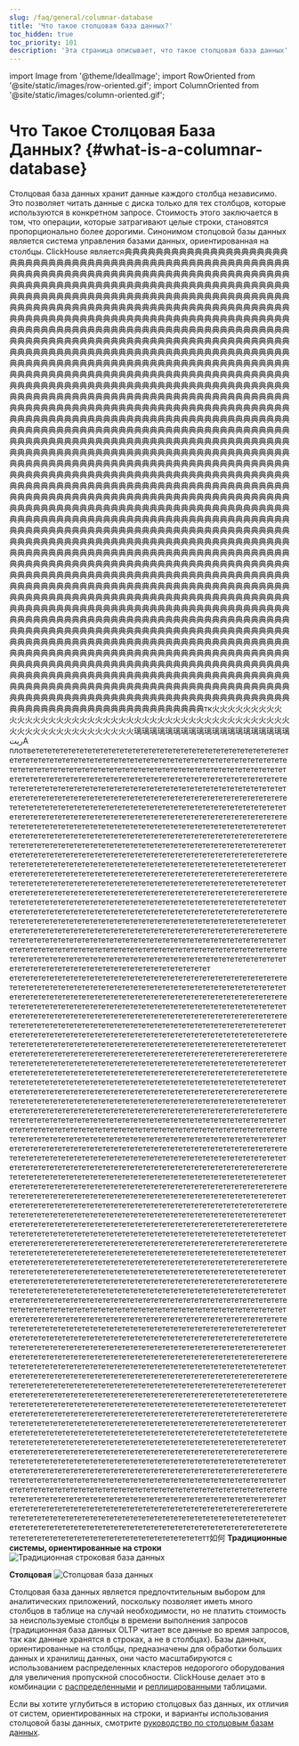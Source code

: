 ```yaml
---
slug: /faq/general/columnar-database
title: 'Что такое столцовая база данных?'
toc_hidden: true
toc_priority: 101
description: 'Эта страница описывает, что такое столцовая база данных'
---
```


import Image from '@theme/IdealImage';
import RowOriented from '@site/static/images/row-oriented.gif';
import ColumnOriented from '@site/static/images/column-oriented.gif';


# Что Такое Столцовая База Данных? {#what-is-a-columnar-database}

Столцовая база данных хранит данные каждого столбца независимо. Это позволяет читать данные с диска только для тех столбцов, которые используются в конкретном запросе. Стоимость этого заключается в том, что операции, которые затрагивают целые строки, становятся пропорционально более дорогими. Синонимом столцовой базы данных является система управления базами данных, ориентированная на столбцы. ClickHouse является典典典典典典典典典典典典典典典典典典典典典典典典典典典典典典典典典典典典典典典典典典典典典典典典典典典典典典典典典典典典典典典典典典典典典典典典典典典典典典典典典典典典典典典典典典典典典典典典典典典典典典典典典典典典典典典典典典典典典典典典典典典典典典典典典典典典典典典典典典典典典典典典典典典典典典典典典典典典典典典典典典典典典典典典典典典典典典典典典典典典典典典典典典典典典典典典典典典典典典典典典典典典典典典典典典典典典典典典典典典典典典典典典典典典典典典典典典典典典典典典典典典典典典典典典典典典典典典典典典典典典典典典典典典典典典典典典典典典典典典典典典典典典典典典典典典典典典典典典典典典典典典典典典典典典典典典典典典典典典典典典典典典典典典典典典典典典典典典典典典典典典典典典典典典典典典典典典典典典典典典典典典典典典典典典典典典典典典典典典典典典典典典典典典典典典典典典典典典典典典典典典典典典典典典典典典典典典典典典典典典典典典典典典典典典典典典典典典典典典典典典典典典典典典典典典典典典典典典典典典典典典典典典典典典典典典典典典典典典典典典典典典典典典典典典典典典典典典典典典典典典典典典典典典典典典典典典典典典典典典典典典典典典典典典典典典典典典典典典典典典典典典典典典典典典典典典典典典典典典典典典典典典典典典典典典典典典典典典典典典典典典典典典典典典典典典典典典典典典典典典典典典典典典典典典典典典典典典典典典典典典典典典典典典典典典典典典典典典典典典典典典典典典典典典典典典典典典典典典典典典典典典典典典典典典典典典典典典典典典典典典典典典典典典典典典典典典典典典典典典典典典典典典典典典典典典典典典典典典典典典典典典典典典典典典典典典典典典典典典典典典典典典典典典典典典典典典典典典典典典典典典典典典典典典典典典典典典典典典典典典典典典典典典典典典典典典典典典典典典典典典典典典典典典典典典典典典典典典典典典典典典典典典典典典典典典典典典典典典典典典典典典典典典典典典典典典典典典典典典典典典典典典典典典典典典典典典典典典典典典典典典典典典典典典典典典典典典典典典典典典典典典典典典典典典典典典典典典典典典典典典典典典典典典典典典典典典典典典典典典典典典典典典典典典典典典典典典典典典典典典典典典典典典典典典典典典典典典典典典典典典典典典典典典典典典典典典典典典典典典典典典典典典典典典典典典典典典典典典典典典典典典典典典典典典典典典典典典典典典典典典典典典典典典典典典典典典典典典典典典典典典典典典典典典典典典典典典典典典典典典典典典典典典典典典典典典典典典典典典典典典典典典典典典典典典典典典典典典典典典典典典典典典典典典典典典典典典典典典典典典典典典典典典典典典典典典典典典典典典典典典典典典典典典典典典典典典典典典典典典典典典典典典典典典典典典典典典典典典典典典典典典典典典典典典典典典典典典典典典典典典典典典典典典典典典典典典典典典典典典典典典典典典典典典典典典典典典典典典典典典典典典典典典典典典典典典典典典典典典典典典典典典典典典典典典典典典典典典典典典典典典典典典典典典典典典典典典典典典典典典典典典典典典典典典典典典典典典典典典典典典典典典典典典典典典典典典典典典典典典典典典典典典典典典典典典典典典典典典典典典典典典典典典典典典典典典典典典典典典典典典典典典典典典典典典典典典典典典典典典典典典典典典典典典典典典典典典典典典典典典典典典典典典典典典典典典典典典典典典典典典典典典典典典典典典典典典典典典典典典典典典典典典典тк火火火火火火火火火火火火火火火火火火火火火火火火火火火火火火火火火火火火火火火火火火火火火火火火火火火火火火火火火火火火火璃璃璃璃璃璃璃璃璃璃璃璃璃璃璃璃璃璃璃璃ريتА плответететететететететететететететететететететететететететететететететететететететететететететететететететететететететететететететететететететететететететететететететететететететететететететететететететететететететететететететететететететететететететететететететететететететететететететететететететететететететететететететететететететететететететететететететететететететететететететететететететететететететететететететететететететететететететететететететететететететететететететететететететететететететететететететететететететететететететететететететететететететететететететететететететететететететететететететететететететететететететететететететететететететететететететететететететететететететететететететететететететететететететететететететететететететететететететететететететететететететететететететететететететететететететететететететететететететететететететететететететететететететететететететететететететететететететететететететететететететететететететететететететететететететететететететететететететететететететететететететететететететететететететететететететететететететететететететететететететететететететететететететететететететететететететететететететететететететететететететететететететететететететететететететететететететететететететететететететететететететететететететететететететететететететететететететететететететететететететететететететететететететететететететететететететететететететететететететететететететететететететететететететететететететететететететететететететететететететететететететететететететететететететететететететететететететететететететететететететететететететететететететететететететететететететететет ететететететететететететететететететететететететететететететететететететететететететететететететететететететететететететететететететететететететететететететететететететететететететететететететететететететететететететететететететететететететететететететететететететететететететететететететететететететететететететететететететететететететететететететететететететететететететететететететететететететететететететететететететететететететететететететететететететететететететететететететететететететететететететететететететететететететететететететететететететететететететететететететететететететететететететететететететететететететететететететететететететететететететететететететететететететететететететететететететететететететететететететететететететететететететететететететететететететететететететететететететететететететететететететететететететететететететететететететететететететететететететететететететететететететететететететететететететететететететететететететететететететететететететететететететететететететететететететететететететететететететететететететететететететететететететететететететететететететететететететететететететететететететететететететететететететететететететететететететететететететететететететететететететететететететететететететететететететететететететететететететететететететететететететететететететететететететететететететететететететететететететететететететететететететететететететететететететететететететететететететететететететететететететететететететететететететететететететететететететететететететететететететететететететететететететететететететететететететететететететететететететететететететететететететететететететететететететететететететететететететететететететететететететететететететететететететететететететететететететететететететететететететететететететететететететететететететететететететететететететететететететететететететететететететететететететететететететететететететететететететететететететететететететететететететететететететететететететететететететететететететететететететететететететететететететететететететететететететететететететететететететететететететететететететететететететететететететететететететететететететететететететететететететететететететететететететететететететететететететететететететететететететететететететететететететететететететететететететететететететететететететететететететететететететететететететететететететететететететететететететететететететететететететететететететететететететететететететететететететететететететететететететететететететететететететететететететететететететететететететететететететететететететететететететететететететететететететететететететететететететететететететететететететететететететететететететететететететететететететететететететететететететететететететететететететететететететететететететететететететететететететететететететететететететететететететететететететететететететететететететететететететететететететететететететететететететететететететететететететететететететететететететететететететететететететететететететететететететететететететететететететететететететететететететететететететететететететететететететететететететететететететететететететететететететететететететететететететететететететететететететететететететететететететететететететететететететететететететететететететететететететететететететететететететететететететететететететететететететететететететететететететететететететететететететететететететететететететететететететететететететететететететететететететететететететететететететететететететететететететететететететететететететететететететететететететететететететететететететететететететететететететететететететететететететететететететететететететететететететететететететететететететететететететететететететететететететететететететететететететететететететететететететететететететететететететететететететететететететететететететететететететететететететететететететететететететететететететететететететететететететететететететететететететететететететететететететететететететететететететететететететететететететететететететететететететететететететететететететететететететететететететететететететететететететететт如何
**Традиционные системы, ориентированные на строки**
<Image img={RowOriented} alt="Традиционная строковая база данных" size="md" border />

**Столцовая**
<Image img={ColumnOriented} alt="Столцовая база данных" size="md" border />

Столцовая база данных является предпочтительным выбором для аналитических приложений, поскольку позволяет иметь много столбцов в таблице на случай необходимости, но не платить стоимость за неиспользуемые столбцы в времени выполнения запросов (традиционная база данных OLTP читает все данные во время запросов, так как данные хранятся в строках, а не в столбцах). Базы данных, ориентированные на столбцы, предназначены для обработки больших данных и хранилищ данных, они часто масштабируются с использованием распределенных кластеров недорогого оборудования для увеличения пропускной способности. ClickHouse делает это в комбинации с [распределенными](../../engines/table-engines/special/distributed.md) и [реплицированными](../../engines/table-engines/mergetree-family/replication.md) таблицами.

Если вы хотите углубиться в историю столцовых баз данных, их отличия от систем, ориентированных на строки, и варианты использования столцовой базы данных, смотрите [руководство по столцовым базам данных](https://clickhouse.com/engineering-resources/what-is-columnar-database).
